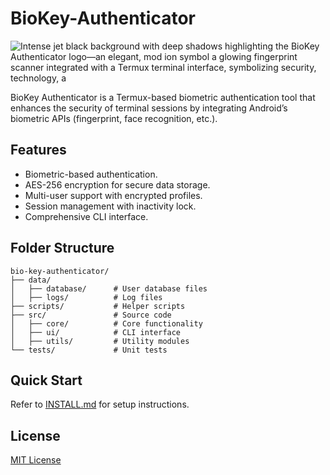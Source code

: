 # BioKey-Authenticator

![Intense jet black background with deep shadows highlighting the BioKey Authenticator logo—an elegant, mod ion symbol a glowing fingerprint scanner integrated with a Termux terminal interface, symbolizing security, technology, a](https://github.com/user-attachments/assets/56b311e7-9d31-4136-bc5c-b9932d0c0622)


BioKey Authenticator is a Termux-based biometric authentication tool that enhances the security of terminal sessions by integrating Android’s biometric APIs (fingerprint, face recognition, etc.).


## Features
- Biometric-based authentication.
- AES-256 encryption for secure data storage.
- Multi-user support with encrypted profiles.
- Session management with inactivity lock.
- Comprehensive CLI interface.

## Folder Structure
```
bio-key-authenticator/
├── data/
│   ├── database/      # User database files
│   ├── logs/          # Log files
├── scripts/           # Helper scripts
├── src/               # Source code
│   ├── core/          # Core functionality
│   ├── ui/            # CLI interface
│   ├── utils/         # Utility modules
└── tests/             # Unit tests
```

## Quick Start
Refer to [INSTALL.md](docs/INSTALL.md) for setup instructions.

## License
[MIT License](LICENSE)
